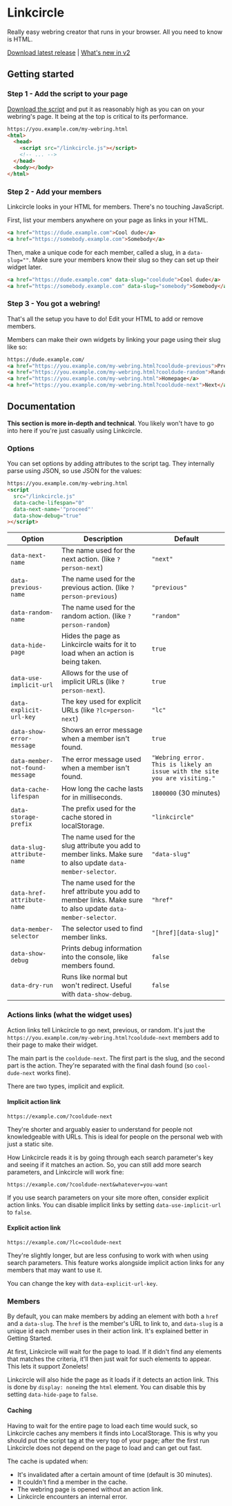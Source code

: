# Linkcircle

Really easy webring creator that runs in your browser. All you need to know is HTML.

[Download latest release](https://github.com/hf02/linkcircle/releases/latest/download/linkcircle.js) | [What's new in v2](./docs/v2-changes.md)

## Getting started

### Step 1 - Add the script to your page

[Download the script](https://github.com/hf02/linkcircle/releases/latest/download/linkcircle.js) and put it as reasonably high as you can on your webring's page. It being at the top is critical to its performance.

```html
https://you.example.com/my-webring.html
<html>
  <head>
    <script src="/linkcircle.js"></script>
    <!-- ... -->
  </head>
  <body></body>
</html>
```

### Step 2 - Add your members

Linkcircle looks in your HTML for members. There's no touching JavaScript.

First, list your members anywhere on your page as links in your HTML.

```html
<a href="https://dude.example.com">Cool dude</a>
<a href="https://somebody.example.com">Somebody</a>
```

Then, make a unique code for each member, called a slug, in a `data-slug=""`. Make sure your members know their slug so they can set up their widget later.

```html
<a href="https://dude.example.com" data-slug="cooldude">Cool dude</a>
<a href="https://somebody.example.com" data-slug="somebody">Somebody</a>
```

### Step 3 - You got a webring!

That's all the setup you have to do! Edit your HTML to add or remove members.

Members can make their own widgets by linking your page using their slug like so:

```html
https://dude.example.com/
<a href="https://you.example.com/my-webring.html?cooldude-previous">Previous</a>
<a href="https://you.example.com/my-webring.html?cooldude-random">Random</a>
<a href="https://you.example.com/my-webring.html">Homepage</a>
<a href="https://you.example.com/my-webring.html?cooldude-next">Next</a>
```

## Documentation

**This section is more in-depth and technical**. You likely won't have to go into here if you're just casually using Linkcircle.

### Options

You can set options by adding attributes to the script tag. They internally parse using JSON, so use JSON for the values:

```html
https://you.example.com/my-webring.html
<script
  src="/linkcircle.js"
  data-cache-lifespan="0"
  data-next-name='"proceed"'
  data-show-debug="true"
></script>
```

| Option                          | Description                                                                                                    | Default                                                                    |
| ------------------------------- | -------------------------------------------------------------------------------------------------------------- | -------------------------------------------------------------------------- |
| `data-next-name`                | The name used for the next action. (like `?person-next`)                                                       | `"next"`                                                                   |
| `data-previous-name`            | The name used for the previous action. (like `?person-previous`)                                               | `"previous"`                                                               |
| `data-random-name`              | The name used for the random action. (like `?person-random`)                                                   | `"random"`                                                                 |
| `data-hide-page`                | Hides the page as Linkcircle waits for it to load when an action is being taken.                               | `true`                                                                     |
| `data-use-implicit-url`         | Allows for the use of implicit URLs (like `?person-next`).                                                     | `true`                                                                     |
| `data-explicit-url-key`         | The key used for explicit URLs (like `?lc=person-next`)                                                        | `"lc"`                                                                     |
| `data-show-error-message`       | Shows an error message when a member isn't found.                                                              | `true`                                                                     |
| `data-member-not-found-message` | The error message used when a member isn't found.                                                              | `"Webring error. This is likely an issue with the site you are visiting."` |
| `data-cache-lifespan`           | How long the cache lasts for in milliseconds.                                                                  | `1800000` (30 minutes)                                                     |
| `data-storage-prefix`           | The prefix used for the cache stored in localStorage.                                                          | `"linkcircle"`                                                             |
| `data-slug-attribute-name`      | The name used for the slug attribute you add to member links. Make sure to also update `data-member-selector`. | `"data-slug"`                                                              |
| `data-href-attribute-name`      | The name used for the href attribute you add to member links. Make sure to also update `data-member-selector`. | `"href"`                                                                   |
| `data-member-selector`          | The selector used to find member links.                                                                        | `"[href][data-slug]"`                                                      |
| `data-show-debug`               | Prints debug information into the console, like members found.                                                 | `false`                                                                    |
| `data-dry-run`                  | Runs like normal but won't redirect. Useful with `data-show-debug`.                                            | `false`                                                                    |

### Actions links (what the widget uses)

Action links tell Linkcircle to go next, previous, or random. It's just the `https://you.example.com/my-webring.html?cooldude-next` members add to their page to make their widget.

The main part is the `cooldude-next`. The first part is the slug, and the second part is the action. They're separated with the final dash found (so `cool-dude-next` works fine).

There are two types, implicit and explicit.

#### Implicit action link

```
https://example.com/?cooldude-next
```

They're shorter and arguably easier to understand for people not knowledgeable with URLs. This is ideal for people on the personal web with just a static site.

How Linkcircle reads it is by going through each search parameter's key and seeing if it matches an action. So, you can still add more search parameters, and Linkcircle will work fine:

```
https://example.com/?cooldude-next&whatever=you-want
```

If you use search parameters on your site more often, consider explicit action links. You can disable implicit links by setting `data-use-implicit-url` to `false`.

#### Explicit action link

```
https://example.com/?lc=cooldude-next
```

They're slightly longer, but are less confusing to work with when using search parameters. This feature works alongside implicit action links for any members that may want to use it.

You can change the key with `data-explicit-url-key`.

### Members

By default, you can make members by adding an element with both a `href` and a `data-slug`. The `href` is the member's URL to link to, and `data-slug` is a unique id each member uses in their action link. It's explained better in Getting Started.

At first, Linkcircle will wait for the page to load. If it didn't find any elements that matches the criteria, it'll then just wait for such elements to appear. This lets it support Zonelets!

Linkcircle will also hide the page as it loads if it detects an action link. This is done by `display: none`ing the `html` element. You can disable this by setting `data-hide-page` to `false`.

#### Caching

Having to wait for the entire page to load each time would suck, so Linkcircle caches any members it finds into LocalStorage. This is why you should put the script tag at the very top of your page; after the first run Linkcircle does not depend on the page to load and can get out fast.

The cache is updated when:

-   It's invalidated after a certain amount of time (default is 30 minutes).
-   It couldn't find a member in the cache.
-   The webring page is opened without an action link.
-   Linkcircle encounters an internal error.

